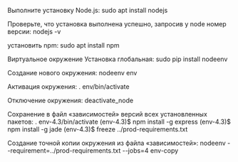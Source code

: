 Выполните установку Node.js:
	sudo apt install nodejs

Проверьте, что установка выполнена успешно, запросив у node номер версии:
	nodejs -v

установить npm:
	sudo apt install npm

Виртуальное окружение
Установка глобальная:
	sudo pip install nodeenv

Создание нового окружения:
	nodeenv env

Активация окружения:
	. env/bin/activate

Отключение окружения:
	deactivate_node

Сохранение в файл «зависимостей» версий всех установленных пакетов:
	. env-4.3/bin/activate
	(env-4.3)$ npm install -g express
	(env-4.3)$ npm install -g jade
	(env-4.3)$ freeze ../prod-requirements.txt

Создание точной копии окружения из файла «зависимостей»:
	nodeenv --requirement=../prod-requirements.txt --jobs=4 env-copy